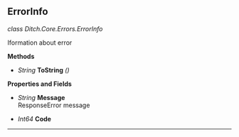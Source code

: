 <a id="Ditch.Core.Errors.ErrorInfo"></a>
## ErrorInfo
*class Ditch.Core.Errors.ErrorInfo*

Iformation about error

**Methods**

<a id="Ditch.Core.Errors.ErrorInfo.ToString"></a>

* *String* **ToString** *()*  


**Properties and Fields**

<a id="Ditch.Core.Errors.ErrorInfo.Message"></a>

* *String* **Message**  
  ResponseError message  


<a id="Ditch.Core.Errors.ErrorInfo.Code"></a>

* *Int64* **Code**  






---

